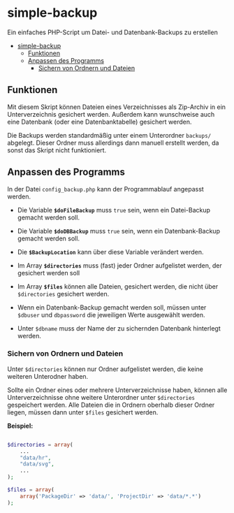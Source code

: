<!-- title: README | simpleBackup-->
# simple-backup
 Ein einfaches PHP-Script um Datei- und Datenbank-Backups zu erstellen
 
- [simple-backup](#simple-backup)
  - [Funktionen](#funktionen)
  - [Anpassen des Programms](#anpassen-des-programms)
    - [Sichern von Ordnern und Dateien](#sichern-von-ordnern-und-dateien)

 ## Funktionen
 Mit diesem Skript können Dateien eines Verzeichnisses als Zip-Archiv in ein Unterverzeichnis gesichert werden.
 Außerdem kann wunschweise auch eine Datenbank (oder eine Datenbanktabelle) gesichert werden.

 Die Backups werden standardmäßig unter einem Unterordner `backups/` abgelegt. Dieser Ordner muss allerdings dann manuell erstellt werden, da sonst das Skript nicht funktioniert.

 ## Anpassen des Programms
 In der Datei `config_backup.php` kann der Programmablauf angepasst werden.
 - Die Variable **`$doFileBackup`** muss `true` sein, wenn ein Datei-Backup gemacht werden soll.
 - Die Variable **`$doDBBackup`** muss `true` sein, wenn ein Datenbank-Backup gemacht werden soll.

 - Die **`$BackupLocation`** kann über diese Variable verändert werden.
 - Im Array **`$directories`** muss (fast) jeder Ordner aufgelistet werden, der gesichert werden soll
 - Im Array **`$files`** können alle Dateien, gesichert werden, die nicht über `$directories` gesichert werden.

 - Wenn ein Datenbank-Backup gemacht werden soll, müssen unter `$dbuser` und `dbpassword` die jeweiligen Werte ausgewählt werden.
 - Unter `$dbname` muss der Name der zu sichernden Datenbank hinterlegt werden.


### Sichern von Ordnern und Dateien
Unter `$directories` können nur Ordner aufgelistet werden, die keine weiteren Unterodner haben.

Sollte ein Ordner eines oder mehrere Unterverzeichnisse haben, können alle Unterverzeichnisse ohne weitere Unterordner unter `$directories` gespeichert werden.
Alle Dateien die in Ordnern oberhalb dieser Ordner liegen, müssen dann unter `$files` gesichert werden.

**Beispiel:**

```php

$directories = array(
    ...
    "data/hr",
    "data/svg",
    ...
);

$files = array(
    array('PackageDir' => 'data/', 'ProjectDir' => 'data/*.*')
);

```